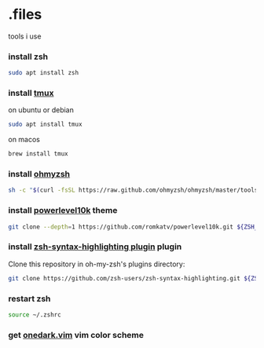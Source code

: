 # .files

tools i use


### install zsh
```bash
sudo apt install zsh
```


### install [tmux](https://github.com/tmux/tmux/wiki)
on ubuntu or debian
```bash
sudo apt install tmux
```
on macos
```bash
brew install tmux
```


### install [ohmyzsh](https://ohmyz.sh/#install)
```bash
sh -c "$(curl -fsSL https://raw.github.com/ohmyzsh/ohmyzsh/master/tools/install.sh)"
```


### install [powerlevel10k](https://github.com/romkatv/powerlevel10k) theme
```bash
git clone --depth=1 https://github.com/romkatv/powerlevel10k.git ${ZSH_CUSTOM:-$HOME/.oh-my-zsh/custom}/themes/powerlevel10k
```


### install [zsh-syntax-highlighting plugin](https://github.com/zsh-users/zsh-syntax-highlighting/blob/master/INSTALL.md) plugin
Clone this repository in oh-my-zsh's plugins directory:
```bash
git clone https://github.com/zsh-users/zsh-syntax-highlighting.git ${ZSH_CUSTOM:-~/.oh-my-zsh/custom}/plugins/zsh-syntax-highlighting
```


### restart zsh
```bash
source ~/.zshrc
```


### get [onedark.vim](https://github.com/joshdick/onedark.vim) vim color scheme
